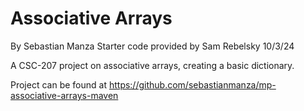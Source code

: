Associative Arrays
==================
By Sebastian Manza
Starter code provided by Sam Rebelsky
10/3/24

A CSC-207 project on associative arrays, creating a basic dictionary.


Project can be found at https://github.com/sebastianmanza/mp-associative-arrays-maven
